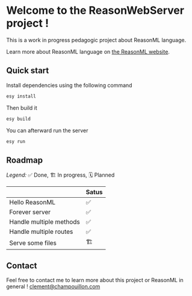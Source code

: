 # Welcome to the ReasonWebServer project !
This is a work in progress pedagogic project about ReasonML language.

Learn more about ReasonML language on [the ReasonML website](https://reasonml.github.io/).

## Quick start
Install dependencies using the following command
```sh
esy install
```
Then build it
```sh
esy build
```
You can afterward run the server
```sh
esy run
```
## Roadmap

*Legend:* ✅ Done, 🏗 In progress, 🗓 Planned

|	| Satus |
|---|---|
|Hello ReasonML|✅|
|Forever server|✅|
|Handle multiple methods|✅|
|Handle multiple routes|✅|
|Serve some files|🏗|

## Contact
Feel free to contact me to learn more about this project or ReasonML in general !
[clement@champouillon.com](mailto:clement@champouillon.com)